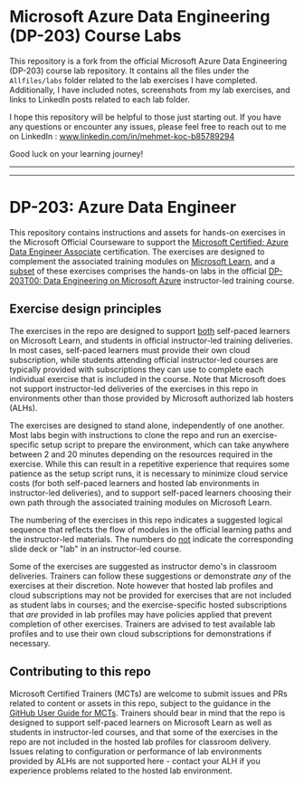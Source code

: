 # Microsoft Azure Data Engineering (DP-203) Course Labs

This repository is a fork from the official Microsoft Azure Data Engineering (DP-203) course lab repository. It contains all the files under the `Allfiles/labs` folder related to the lab exercises I have completed. Additionally, I have included notes, screenshots from my lab exercises, and links to LinkedIn posts related to each lab folder.

I hope this repository will be helpful to those just starting out. If you have any questions or encounter any issues, please feel free to reach out to me on LinkedIn : www.linkedin.com/in/mehmet-koc-b85789294

Good luck on your learning journey!

----------------------------------
----------------------------------

# DP-203: Azure Data Engineer

This repository contains instructions and assets for hands-on exercises in the Microsoft Official Courseware to support the [Microsoft Certified: Azure Data Engineer Associate](https://learn.microsoft.com/certifications/azure-data-engineer/) certification. The exercises are designed to complement the associated training modules on [Microsoft Learn](https://learn.microsoft.com/training), and a <u>subset</u> of these exercises comprises the hands-on labs in the official [DP-203T00: Data Engineering on Microsoft Azure](https://learn.microsoft.com/training/courses/dp-203t00) instructor-led training course.

## Exercise design principles

The exercises in the repo are designed to support <u>both</u> self-paced learners on Microsoft Learn, and students in official instructor-led training deliveries. In most cases, self-paced learners must provide their own cloud subscription, while students attending official instructor-led courses are typically provided with subscriptions they can use to complete each individual exercise that is included in the course. Note that Microsoft does not support instructor-led deliveries of the exercises in this repo in environments other than those provided by Microsoft authorized lab hosters (ALHs).

The exercises are designed to stand alone, independently of one another. Most labs begin with instructions to clone the repo and run an exercise-specific setup script to prepare the environment, which can take anywhere between 2 and 20 minutes depending on the resources required in the exercise. While this can result in a repetitive experience that requires some patience as the setup script runs, it is necessary to minimize cloud service costs (for both self-paced learners and hosted lab environments in instructor-led deliveries), and to support self-paced learners choosing their own path through the associated training modules on Microsoft Learn.

The numbering of the exercises in this repo indicates a suggested logical sequence that reflects the flow of modules in the official learning paths and the instructor-led materials. The numbers do <u>not</u> indicate the corresponding slide deck or "lab" in an instructor-led course.

Some of the exercises are suggested as instructor demo's in classroom deliveries. Trainers can follow these suggestions or demonstrate *any* of the exercises at their discretion. Note however that hosted lab profiles and cloud subscriptions may not be provided for exercises that are not included as student labs in courses; and the exercise-specific hosted subscriptions that *are* provided in lab profiles may have policies applied that prevent completion of other exercises. Trainers are advised to test available lab profiles and to use their own cloud subscriptions for demonstrations if necessary.

## Contributing to this repo

Microsoft Certified Trainers (MCTs) are welcome to submit issues and PRs related to content or assets in this repo, subject to the guidance in the [GitHub User Guide for MCTs](https://microsoftlearning.github.io/MCT-User-Guide/). Trainers should bear in mind that the repo is designed to support self-paced learners on Microsoft Learn as well as students in instructor-led courses, and that some of the exercises in the repo are not included in the hosted lab profiles for classroom delivery. Issues relating to configuration or performance of lab environments provided by ALHs are not supported here - contact your ALH if you experience problems related to the hosted lab environment.
